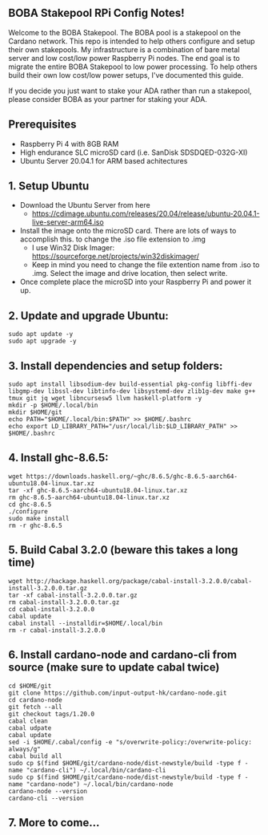 ## **BOBA** Stakepool RPi Config Notes!

Welcome to the BOBA Stakepool.  The BOBA pool is a stakepool on the Cardano network. This repo is intended to help others configure and setup their own stakepools.  My infrastructure is a combination of bare metal server and low cost/low power Raspberry Pi nodes.  The end goal is to migrate the entire BOBA Stakepool to low power processing.  To help others build their own low cost/low power setups, I've documented this guide.

If you decide you just want to stake your ADA rather than run a stakepool, please consider BOBA as your partner for staking your ADA.

## Prerequisites
- Raspberry Pi 4 with 8GB RAM
- High endurance SLC microSD card (i.e. SanDisk SDSDQED-032G-XI)
- Ubuntu Server 20.04.1 for ARM based achitectures

## 1. Setup Ubuntu
- Download the Ubuntu Server from here
  - https://cdimage.ubuntu.com/releases/20.04/release/ubuntu-20.04.1-live-server-arm64.iso
- Install the image onto the microSD card.  There are lots of ways to accomplish this.   to change the .iso file extension to .img
  - I use Win32 Disk Imager: https://sourceforge.net/projects/win32diskimager/
  - Keep in mind you need to change the file extention name from .iso to .img.  Select the image and drive location, then select write.
- Once complete place the microSD into your Raspberry Pi and power it up.

## 2. Update and upgrade Ubuntu:

```
sudo apt update -y
sudo apt upgrade -y
```

## 3. Install dependencies and setup folders:

```
sudo apt install libsodium-dev build-essential pkg-config libffi-dev libgmp-dev libssl-dev libtinfo-dev libsystemd-dev zlib1g-dev make g++ tmux git jq wget libncursesw5 llvm haskell-platform -y
mkdir -p $HOME/.local/bin
mkdir $HOME/git
echo PATH="$HOME/.local/bin:$PATH" >> $HOME/.bashrc
echo export LD_LIBRARY_PATH="/usr/local/lib:$LD_LIBRARY_PATH" >> $HOME/.bashrc
```

## 4. Install ghc-8.6.5:

```
wget https://downloads.haskell.org/~ghc/8.6.5/ghc-8.6.5-aarch64-ubuntu18.04-linux.tar.xz
tar -xf ghc-8.6.5-aarch64-ubuntu18.04-linux.tar.xz
rm ghc-8.6.5-aarch64-ubuntu18.04-linux.tar.xz
cd ghc-8.6.5
./configure
sudo make install
rm -r ghc-8.6.5
```

## 5. Build Cabal 3.2.0 (beware this takes a long time)

```
wget http://hackage.haskell.org/package/cabal-install-3.2.0.0/cabal-install-3.2.0.0.tar.gz
tar -xf cabal-install-3.2.0.0.tar.gz
rm cabal-install-3.2.0.0.tar.gz
cd cabal-install-3.2.0.0
cabal update
cabal install --installdir=$HOME/.local/bin
rm -r cabal-install-3.2.0.0
```

## 6. Install cardano-node and cardano-cli from source (make sure to update cabal twice)

```
cd $HOME/git
git clone https://github.com/input-output-hk/cardano-node.git
cd cardano-node
git fetch --all
git checkout tags/1.20.0
cabal clean
cabal udpate
cabal update
sed -i $HOME/.cabal/config -e "s/overwrite-policy:/overwrite-policy: always/g"
cabal build all
sudo cp $(find $HOME/git/cardano-node/dist-newstyle/build -type f -name "cardano-cli") ~/.local/bin/cardano-cli
sudo cp $(find $HOME/git/cardano-node/dist-newstyle/build -type f -name "cardano-node") ~/.local/bin/cardano-node
cardano-node --version
cardano-cli --version
```

## 7. More to come...

